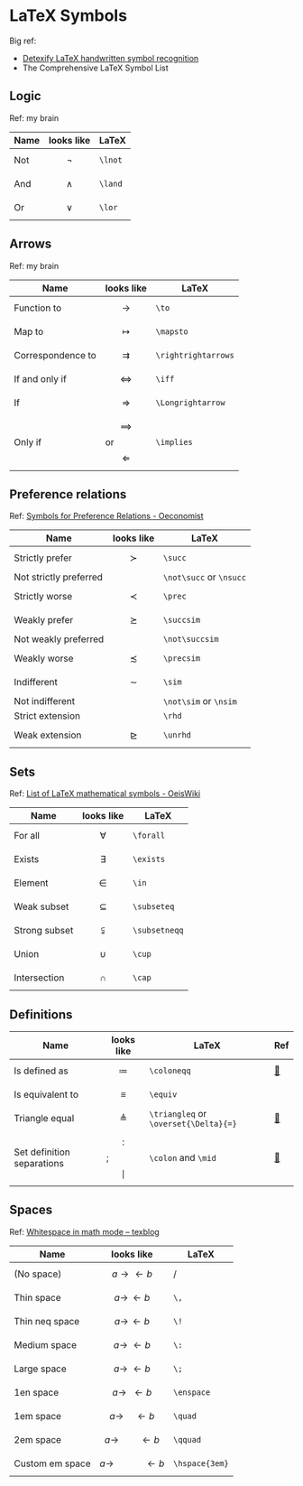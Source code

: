 # LaTeX Symbols

Big ref:

- [Detexify LaTeX handwritten symbol recognition](https://detexify.kirelabs.org/classify.html)
- The Comprehensive LaTeX Symbol List

## Logic

Ref: my brain

| Name | looks like | LaTeX |
|------|------------|------|
| Not | $$\lnot$$ | `\lnot` |
| And | $$\land$$ | `\land` |
| Or | $$\lor$$ | `\lor` |

## Arrows

Ref: my brain

| Name | looks like | LaTeX |
|------|------------|-------|
| Function to | $$\to$$ | `\to` |
| Map to | $$\mapsto$$ | `\mapsto` |
| Correspondence to | $$\rightrightarrows$$ | `\rightrightarrows` |
| If and only if | $$\iff$$ | `\iff` |
| If | $$\Longrightarrow$$ | `\Longrightarrow` |
| Only if | $$\implies$$ or $$\Longleftarrow$$ | `\implies` |

## Preference relations

Ref: [Symbols for Preference Relations - Oeconomist](https://www.oeconomist.com/blogs/daniel/wp-content/uploads/2011/04/pref_symbols.pdf)

| Name | looks like | LaTeX |
|------|------------|-------|
| Strictly prefer | $$\succ$$ | `\succ` |
| Not strictly preferred |  | `\not\succ` or `\nsucc` |
| Strictly worse | $$\prec$$ | `\prec` |
| Weakly prefer | $$\succsim$$ | `\succsim` |
| Not weakly preferred |  | `\not\succsim` |
| Weakly worse | $$\precsim$$ | `\precsim` |
| Indifferent | $$\sim$$ | `\sim` |
| Not indifferent |  | `\not\sim` or `\nsim` |
| Strict extension |  | `\rhd` |
| Weak extension | $$\unrhd$$ | `\unrhd` |

## Sets

Ref: [List of LaTeX mathematical symbols - OeisWiki](https://oeis.org/wiki/List_of_LaTeX_mathematical_symbols)

| Name | looks like | LaTeX |
|------|------------|-------|
| For all | $$\forall$$ | `\forall` |
| Exists | $$\exists$$ | `\exists` |
| Element | $$\in$$ | `\in` |
| Weak subset | $$\subseteq$$ | `\subseteq` |
| Strong subset | $$\subsetneqq$$ | `\subsetneqq` |
| Union | $$\cup$$ | `\cup` |
| Intersection | $$\cap$$ | `\cap` |

## Definitions

| Name | looks like | LaTeX | Ref|
|------|------------|-------|----|
| Is defined as | $$\coloneqq$$ | `\coloneqq` | [🔗](https://tex.stackexchange.com/a/4217) |
| Is equivalent to | $$\equiv$$ | `\equiv` | |
| Triangle equal | $$\triangleq$$ | `\triangleq` or `\overset{\Delta}{=}` | [🔗](https://tex.stackexchange.com/questions/163829/) |
| Set definition separations | $$\colon$$; $$\mid$$ | `\colon` and `\mid` | [🔗](https://tex.stackexchange.com/a/281551/) |

## Spaces

Ref: [Whitespace in math mode – texblog](https://texblog.org/2014/04/09/whitespace-in-math-mode/)

| Name | looks like | LaTeX |
|------|------------|-------|
| (No space) | $$a\rightarrow\leftarrow b$$ | / |
| Thin space | $$a\rightarrow\,\leftarrow b$$ | `\,` |
| Thin neq space | $$a\rightarrow\!\leftarrow b$$ | `\!` |
| Medium space | $$a\rightarrow\:\leftarrow b$$ | `\:` |
| Large space | $$a\rightarrow\;\leftarrow b$$ | `\;` |
| 1en space | $$a\rightarrow\enspace\leftarrow b$$ | `\enspace` |
| 1em space | $$a\rightarrow\quad\leftarrow b$$ | `\quad` |
| 2em space | $$a\rightarrow\qquad\leftarrow b$$ | `\qquad` |
| Custom em space | $$a\rightarrow\hspace{3em}\leftarrow b$$ | `\hspace{3em}` |
